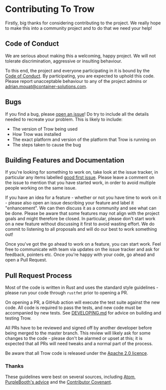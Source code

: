 # Contributing To Trow

Firstly, big thanks for considering contributing to the project. We really hope to make this into a
community project and to do that we need your help!

## Code of Conduct

We are serious about making this a welcoming, happy project. We will not tolerate discrimination,
aggressive or insulting behaviour.

To this end, the project and everyone participating in it is bound by the [Code of
Conduct](CODE_OF_CONDUCT.md). By participating, you are expected to uphold this code. Please report
unacceptable behaviour to any of the project admins or adrian.mouat@container-solutions.com.

## Bugs

If you find a bug, please [open an issue](https://github.com/ContainerSolutions/trow/issues)! Do try
to include all the details needed to recreate your problem. This is likely to include:

 - The version of Trow being used
 - How Trow was installed
 - The exact platform and version of the platform that Trow is running on
 - The steps taken to cause the bug

## Building Features and Documentation

If you're looking for something to work on, take look at the issue tracker, in particular any items
labelled [good first issue](https://github.com/ContainerSolutions/trow/labels/good%20first%20issue).
Please leave a comment on the issue to mention that you have started work, in order to avoid
multiple people working on the same issue.

If you have an idea for a feature - whether or not you have time to work on it - please also open an
issue describing your feature and label it "enhancement". We can then discuss it as a community and
see what can be done. Please be aware that some features may not align with the project goals and
might therefore be closed. In particular, please don't start work on a new feature without
discussing it first to avoid wasting effort. We do commit to listening to all proposals and will do
our best to work something out!

Once you've got the go ahead to work on a feature, you can start work. Feel free to communicate with
team via updates on the issue tracker and ask for feedback, pointers etc. Once you're happy with
your code, go ahead and open a Pull Request.

## Pull Request Process

Most of the code is written in Rust and uses the standard style guidelines - please run your code
through `rustfmt` prior to opening a PR.

On opening a PR, a GitHub action will execute the test suite against the new code. All code is
required to pass the tests, and new code must be accompanied by new tests. See
[DEVELOPING.md](DEVELOPING.md) for advice on building and testing Trow.

All PRs have to be reviewed and signed off by another developer before being merged to the master
branch. This review will likely ask for some changes to the code - please don't be alarmed or upset
at this; it is expected that all PRs will need tweaks and a normal part of the process.

Be aware that all Trow code is released under the [Apache 2.0 licence](LICENSE).

### Thanks

These guidelines were best on several sources, including
[Atom](https://github.com/atom/atom/blob/master/CONTRIBUTING.md), [PurpleBooth's
advice](https://gist.github.com/PurpleBooth/b24679402957c63ec426) and the [Contributor
Covenant](https://www.contributor-covenant.org/).

